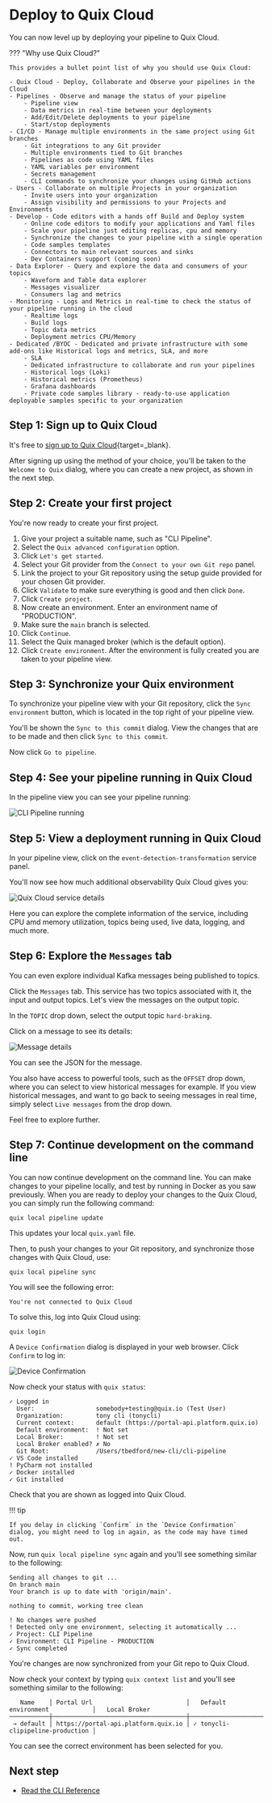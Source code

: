 # Deploy to Quix Cloud

You can now level up by deploying your pipeline to Quix Cloud.

??? "Why use Quix Cloud?"

    This provides a bullet point list of why you should use Quix Cloud:

    - Quix Cloud - Deploy, Collaborate and Observe your pipelines in the Cloud
    - Pipelines - Observe and manage the status of your pipeline
        - Pipeline view
        - Data metrics in real-time between your deployments
        - Add/Edit/Delete deployments to your pipeline
        - Start/stop deployments
    - CI/CD - Manage multiple environments in the same project using Git branches
        - Git integrations to any Git provider
        - Multiple environments tied to Git branches
        - Pipelines as code using YAML files
        - YAML variables per environment
        - Secrets management
        - CLI commands to synchronize your changes using GitHub actions
    - Users - Collaborate on multiple Projects in your organization
        - Invite users into your organization
        - Assign visibility and permissions to your Projects and Environments
    - Develop - Code editors with a hands off Build and Deploy system
        - Online code editors to modify your applications and Yaml files
        - Scale your pipeline just editing replicas, cpu and memory
        - Synchronize the changes to your pipeline with a single operation
        - Code samples templates
        - Connectors to main relevant sources and sinks
        - Dev Containers support (coming soon)
    - Data Explorer - Query and explore the data and consumers of your topics
        - Waveform and Table data explorer
        - Messages visualizer
        - Consumers lag and metrics
    - Monitoring - Logs and Metrics in real-time to check the status of your pipeline running in the cloud
        - Realtime logs
        - Build logs
        - Topic data metrics
        - Deployment metrics CPU/Memory
    - Dedicated /BYOC - Dedicated and private infrastructure with some add-ons like Historical logs and metrics, SLA, and more
        - SLA
        - Dedicated infrastructure to collaborate and run your pipelines
        - Historical logs (Loki)
        - Historical metrics (Prometheus)
        - Grafana dashboards
        - Private code samples library - ready-to-use application deployable samples specific to your organization

## Step 1: Sign up to Quix Cloud

It's free to [sign up to Quix Cloud](https://portal.platform.quix.io/self-sign-up){target=_blank}.

After signing up using the method of your choice, you'll be taken to the `Welcome to Quix` dialog, where you can create a new project, as shown in the next step.

## Step 2: Create your first project

You're now ready to create your first project. 

1. Give your project a suitable name, such as "CLI Pipeline".
2. Select the `Quix advanced configuration` option.
3. Click `Let's get started`.
4. Select your Git provider from the `Connect to your own Git repo` panel.
5. Link the project to your Git repository using the setup guide provided for your chosen Git provider.
6. Click `Validate` to make sure everything is good and then click `Done`.
7. Click `Create project`.
8. Now create an environment. Enter an environment name of "PRODUCTION".
9. Make sure the `main` branch is selected.
10. Click `Continue`.
11. Select the Quix managed broker (which is the default option).
12. Click `Create environment`. After the environment is fully created you are taken to your pipeline view.

## Step 3: Synchronize your Quix environment 

To synchronize your pipeline view with your Git repository, click the `Sync environment` button, which is located in the top right of your pipeline view.

You'll be shown the `Sync to this commit` dialog. View the changes that are to be made and then click `Sync to this commit`.

Now click `Go to pipeline`.

## Step 4: See your pipeline running in Quix Cloud

In the pipeline view you can see your pipeline running:

![CLI Pipeline running](../images/cli/pipeline-quix-cloud.png)

## Step 5: View a deployment running in Quix Cloud

In your pipeline view, click on the `event-detection-transformation` service panel.

You'll now see how much additional observability Quix Cloud gives you:

![Quix Cloud service details](../images/cli/event-detection-transform-quix-cloud.png)

Here you can explore the complete information of the service, including CPU amd memory utilization, topics being used, live data, logging, and much more. 

## Step 6: Explore the `Messages` tab

You can even explore individual Kafka messages being published to topics.

Click the `Messages` tab. This service has two topics associated with it, the input and output topics. Let's view the messages on the output topic.

In the `TOPIC` drop down, select the output topic `hard-braking`.

Click on a message to see its details:

![Message details](../images/cli/message-details.png)

You can see the JSON for the message.

You also have access to powerful tools, such as the `OFFSET` drop down, where you can select to view historical messages for example. If you view historical messages, and want to go back to seeing messages in real time, simply select `Live messages` from the drop down.

Feel free to explore further.

## Step 7: Continue development on the command line

You can now continue development on the command line. You can make changes to your pipeline locally, and test by running in Docker as you saw previously. When you are ready to deploy your changes to the Quix Cloud, you can simply run the following command:

```
quix local pipeline update
```

This updates your local `quix.yaml` file.

Then, to push your changes to your Git repository, and synchronize those changes with Quix Cloud, use:

```
quix local pipeline sync
```

You will see the following error:

```
You're not connected to Quix Cloud
```

To solve this, log into Quix Cloud using:

```
quix login
```

A `Device Confirmation` dialog is displayed in your web browser. Click `Confirm` to log in:

![Device Confirmation](../images/cli/device-confirmation.png)

Now check your status with `quix status`:

```
✓ Logged in
  User:                 somebody+testing@quix.io (Test User)
  Organization:         tony cli (tonycli)
  Current context:      default (https://portal-api.platform.quix.io)
  Default environment:  ! Not set
  Local Broker:         ! Not set
  Local Broker enabled? ✗ No
  Git Root:             /Users/tbedford/new-cli/cli-pipeline
✓ VS Code installed
! PyCharm not installed
✓ Docker installed
✓ Git installed
```

Check that you are shown as logged into Quix Cloud.

!!! tip

    If you delay in clicking `Confirm` in the `Device Confirmation` dialog, you might need to log in again, as the code may have timed out.

Now, run `quix local pipeline sync` again and you'll see something similar to the following:

```
Sending all changes to git ...
On branch main
Your branch is up to date with 'origin/main'.

nothing to commit, working tree clean

! No changes were pushed
! Detected only one environment, selecting it automatically ...
✓ Project: CLI Pipeline
✓ Environment: CLI Pipeline - PRODUCTION
✓ Sync completed
```

You're changes are now synchronized from your Git repo to Quix Cloud. 

Now check your context by typing `quix context list` and you'll see something similar to the following:

```
   Name    │ Portal Url                          │   Default environment            │   Local Broker  
───────────┼─────────────────────────────────────┼──────────────────────────────────┼──────────────── 
 → default │ https://portal-api.platform.quix.io │ ✓ tonycli-clipipeline-production │                 
```

You can see the correct environment has been selected for you.

## Next step

* [Read the CLI Reference](../cli/cli-reference.md)
